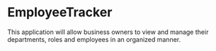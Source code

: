 # EmployeeTracker
This application will allow business owners to view and manage their departments, roles and employees in an organized manner. 
